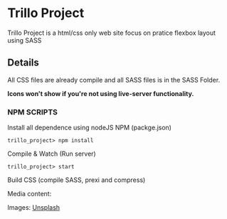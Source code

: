 
# Trillo Project

Trillo Project is a html/css only web site focus on pratice flexbox layout using SASS

## Details
All CSS files are already compile and all SASS files is in the SASS Folder.

**Icons won't show if you're not using live-server functionality.**

### NPM SCRIPTS

Install all dependence using nodeJS NPM (packge.json)

```trillo_project> npm install```

Compile & Watch (Run server)

```trillo_project> start```

Build CSS (compile SASS, prexi and compress)

Media content:

Images: [Unsplash](http://unsplash.com/)
